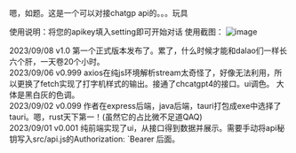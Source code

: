 嗯，如题。这是一个可以对接chatgp api的。。。玩具

使用说明：将您的apikey填入setting即可开始对话
使用截图：
![image](https://github.com/dreamlong9/chagptClient/assets/77765472/6ccbdfc3-2ca7-4efc-819e-9e9306e7d4a9)

  
2023/09/08  v1.0    第一个正式版本发布了。累了，什么时候才能和dalao们一样长六个肝，一天卷20个小时。  
2023/09/06  v0.999  axios在纯js环境解析stream太奇怪了，好像无法利用，所以更换了fetch实现了打字机样式的输出。接通了chcatgpt4的接口。ui调色。 大体是黑白灰的色调。   
2023/09/02  v0.099  作者在express后端，java后端，tauri打包成exe中选择了tauri。嗯，rust天下第一！(虽然它的占比微不足道QAQ)  
2023/09/01  v0.001  纯前端实现了ui，从接口得到数据并展示。需要手动将api秘钥写入src/api.js的Authorization: `Bearer 后面。
